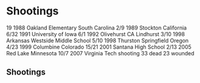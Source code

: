 # Shootings
19
1988 Oakland Elementary South Carolina 2/9
1989 Stockton California 6/32
1991 University of Iowa 6/1
1992 Olivehurst CA Lindhurst 3/10 
1998 Arkansas Westside Middle School 5/10
1998 Thurston Springfield Oregon 4/23
1999 Columbine Colorado 15/21
2001 Santana High School 2/13
2005 Red Lake Minnesota 10/7
2007 Virginia Tech shooting 33 dead 23 wounded

## Shootings
